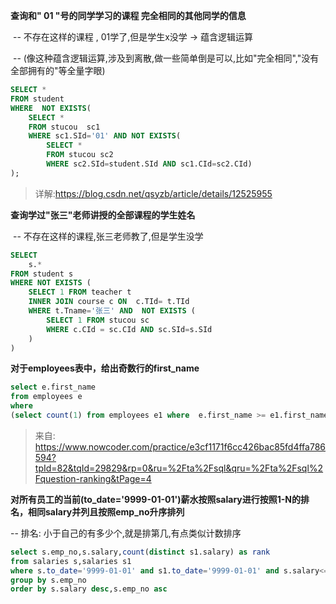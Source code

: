**查询和" 01 "号的同学学习的课程   完全相同的其他同学的信息**

​		-- 不存在这样的课程 , 01学了,但是学生x没学  ->   蕴含逻辑运算

​		-- (像这种蕴含逻辑运算,涉及到离散,做一些简单倒是可以,比如"完全相同","没有全部拥有的"等全量字眼)

```sql
SELECT *
FROM student
WHERE  NOT EXISTS( 
	SELECT * 
	FROM stucou  sc1
	WHERE sc1.SId='01' AND NOT EXISTS( 
		SELECT * 
		FROM stucou sc2 
		WHERE sc2.SId=student.SId AND sc1.CId=sc2.CId)
);
```



> 详解:https://blog.csdn.net/qsyzb/article/details/12525955

**查询学过"张三"老师讲授的全部课程的学生姓名**

​	-- 不存在这样的课程,张三老师教了,但是学生没学

```sql
SELECT
	s.*
FROM student s 
WHERE NOT EXISTS (
	SELECT 1 FROM teacher t 
	INNER JOIN course c ON  c.TId= t.TId
	WHERE t.Tname='张三' AND  NOT EXISTS (
		SELECT 1 FROM stucou sc 
		WHERE c.CId = sc.CId AND sc.SId=s.SId
	)
)
```



**对于employees表中，给出奇数行的first_name**

```sql
select e.first_name
from employees e
where 
(select count(1) from employees e1 where  e.first_name >= e1.first_name)%2!=0
```



> 来自: https://www.nowcoder.com/practice/e3cf1171f6cc426bac85fd4ffa786594?tpId=82&tqId=29829&rp=0&ru=%2Fta%2Fsql&qru=%2Fta%2Fsql%2Fquestion-ranking&tPage=4

**对所有员工的当前(to_date='9999-01-01')薪水按照salary进行按照1-N的排名，相同salary并列且按照emp_no升序排列**

-- 排名: 小于自己的有多少个,就是排第几,有点类似计数排序

```sql
select s.emp_no,s.salary,count(distinct s1.salary) as rank
from salaries s,salaries s1
where s.to_date='9999-01-01' and s1.to_date='9999-01-01' and s.salary<=s1.salary
group by s.emp_no
order by s.salary desc,s.emp_no asc
```

